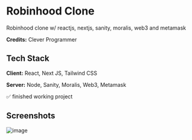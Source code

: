 # Robinhood Clone

Robinhood clone w/ reactjs, nextjs, sanity, moralis, web3 and metamask

**Credits:** Clever Programmer


## Tech Stack

**Client:** React, Next JS, Tailwind CSS

**Server:** Node, Sanity, Moralis, Web3, Metamask

✅ finished working project

## Screenshots
![image](https://user-images.githubusercontent.com/89244780/163347608-26d69b78-34de-4b91-96e0-3c72cf89ed1a.png)
